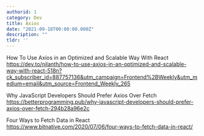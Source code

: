 ```yaml
---
authorid: 1
category: Dev
title: Axios
date: "2021-09-18T00:00:00.000Z"
description: ""
tldr: ''
---
```



How To Use Axios in an Optimized and Scalable Way With React 
https://dev.to/nilanth/how-to-use-axios-in-an-optimized-and-scalable-way-with-react-518n?ck_subscriber_id=887757136&utm_campaign=Frontend%2BWeekly&utm_medium=email&utm_source=Frontend_Weekly_265

Why JavaScript Developers Should Prefer Axios Over Fetch
https://betterprogramming.pub/why-javascript-developers-should-prefer-axios-over-fetch-294b28a96e2c

Four Ways to Fetch Data in React
https://www.bitnative.com/2020/07/06/four-ways-to-fetch-data-in-react/




